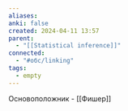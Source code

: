 ```yaml
---
aliases: 
anki: false
created: 2024-04-11 13:57
parent:
  - "[[Statistical inference]]"
connected:
  - "#обс/linking"
tags:
  - empty
---
```

Основоположник - [[Фишер]]